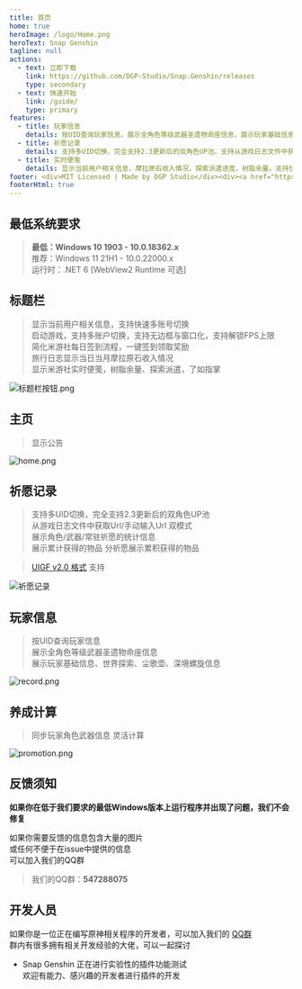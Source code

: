 ```yaml
---
title: 首页
home: true
heroImage: /logo/Home.png
heroText: Snap Genshin
tagline: null
actions:
  - text: 立即下载
    link: https://github.com/DGP-Studio/Snap.Genshin/releases
    type: secondary
  - text: 快速开始
    link: /guide/
    type: primary
features:
  - title: 玩家信息
    details: 按UID查询玩家信息，展示全角色等级武器圣遗物命座信息，展示玩家基础信息、世界探索、尘歌壶、深境螺旋信息
  - title: 祈愿记录
    details: 支持多UID切换，完全支持2.3更新后的双角色UP池。支持从游戏日志文件中获取数据及手动输入Url。
  - title: 实时便笺
    details: 显示当前用户相关信息，摩拉原石收入情况，探索派遣进度，树脂余量。支持快速多账号切换，无边框与窗口化，解锁FPS上限。一键领取签到奖励。
footer: <div>MIT Licensed | Made by DGP Studio</div><div><a href="https://beian.miit.gov.cn" target="_blank">辽ICP备2022000967号</a></div>
footerHtml: true
---
```


## 最低系统要求

> **最低：Windows 10 1903 - 10.0.18362.x**  
> 推荐：Windows 11 21H1 - 10.0.22000.x  
> 运行时：.NET 6 [WebView2 Runtime 可选]

## 标题栏

> 显示当前用户相关信息，支持快速多账号切换  
> 启动游戏，支持多账户切换，支持无边框与窗口化，支持解锁FPS上限  
> 简化米游社每日签到流程，一键签到领取奖励  
> 旅行日志显示当日当月摩拉原石收入情况   
> 显示米游社实时便笺，树脂余量、探索派遣，了如指掌

![标题栏按钮.png](/img/titlebarbuttons.png)

## 主页

> 显示公告

![home.png](/img/home.png)

## 祈愿记录

> 支持多UID切换，完全支持2.3更新后的双角色UP池  
> 从游戏日志文件中获取Url/手动输入Url 双模式  
> 展示角色/武器/常驻祈愿的统计信息  
> 展示累计获得的物品 分祈愿展示累积获得的物品

> [UIGF v2.0 格式](https://github.com/DGP-Studio/Snap.Genshin/wiki/StandardFormat) 支持

![祈愿记录](/img/gacha.png)

## 玩家信息

> 按UID查询玩家信息  
> 展示全角色等级武器圣遗物命座信息  
> 展示玩家基础信息、世界探索、尘歌壶、深境螺旋信息

![record.png](/img/record.png)

## 养成计算

> 同步玩家角色武器信息
> 灵活计算

![promotion.png](/img/promotion.png)

## 反馈须知

**如果你在低于我们要求的最低Windows版本上运行程序并出现了问题，我们不会修复**

如果你需要反馈的信息包含大量的图片  
或任何不便于在issue中提供的信息  
可以加入我们的QQ群

> 我们的QQ群：**547288075**

## 开发人员

如果你是一位正在编写原神相关程序的开发者，可以加入我们的 [QQ群](https://jq.qq.com/?_wv=1027&k=eRWfi3oh)  
群内有很多拥有相关开发经验的大佬，可以一起探讨

* Snap Genshin 正在进行实验性的插件功能测试  
  欢迎有能力、感兴趣的开发者进行插件的开发
